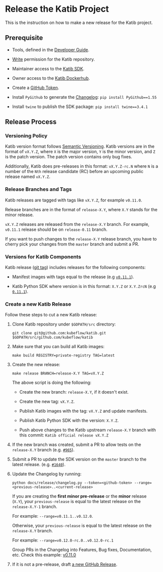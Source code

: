 # Release the Katib Project

This is the instruction on how to make a new release for the Katib project.

## Prerequisite

- Tools, defined in the [Developer Guide](./../developer-guide.md#requirements).

- [Write](https://docs.github.com/en/organizations/managing-access-to-your-organizations-repositories/repository-permission-levels-for-an-organization#permission-levels-for-repositories-owned-by-an-organization)
  permission for the Katib repository.

- Maintainer access to the [Katib SDK](https://pypi.org/project/kubeflow-katib/).

- Owner access to the [Katib Dockerhub](https://hub.docker.com/u/kubeflowkatib).

- Create a [GitHub Token](https://docs.github.com/en/github/authenticating-to-github/keeping-your-account-and-data-secure/creating-a-personal-access-token).

- Install `PyGithub` to generate the [Changelog](./../../CHANGELOG.md): `pip install PyGithub==1.55`

- Install `twine` to publish the SDK package: `pip install twine==3.4.1`

## Release Process

### Versioning Policy

Katib version format follows [Semantic Versioning](https://semver.org/).
Katib versions are in the format of `vX.Y.Z`, where `X` is the major version, `Y` is
the minor version, and `Z` is the patch version.
The patch version contains only bug fixes.

Additionally, Katib does pre-releases in this format: `vX.Y.Z-rc.N` where `N` is a number
of the `Nth` release candidate (RC) before an upcoming public release named `vX.Y.Z`.

### Release Branches and Tags

Katib releases are tagged with tags like `vX.Y.Z`, for example `v0.11.0`.

Release branches are in the format of `release-X.Y`, where `X.Y` stands for
the minor release.

`vX.Y.Z` releases are released from the `release-X.Y` branch. For example,
`v0.11.1` release should be on `release-0.11` branch.

If you want to push changes to the `release-X.Y` release branch, you have to
cherry pick your changes from the `master` branch and submit a PR.

### Versions for Katib Components

Katib release ([git tag](https://git-scm.com/book/en/v2/Git-Basics-Tagging))
includes releases for the following components:

- Manifest images with tags equal to the release
  (e.g [`v0.11.1`](https://github.com/kubeflow/katib/blob/v0.11.1/manifests/v1beta1/installs/katib-standalone/kustomization.yaml#L21-L33)).

- Katib Python SDK where version is in this format: `X.Y.Z` or `X.Y.ZrcN`
  (e.g [`0.11.1`](https://github.com/kubeflow/katib/blob/v0.11.1/sdk/python/v1beta1/setup.py#L22)).

### Create a new Katib Release

Follow these steps to cut a new Katib release:

1. Clone Katib repository under `$GOPATH/src` directory:

   ```
   git clone git@github.com:kubeflow/katib.git $GOPATH/src/github.com/kubeflow/katib
   ```

1. Make sure that you can build all Katib images:

   ```
   make build REGISTRY=private-registry TAG=latest
   ```

1. Create the new release:

   ```
   make release BRANCH=release-X.Y TAG=vX.Y.Z
   ```

   The above script is doing the following:

   - Create the new branch: `release-X.Y`, if it doesn't exist.

   - Create the new tag: `vX.Y.Z`.

   - Publish Katib images with the tag: `vX.Y.Z` and update manifests.

   - Publish Katib Python SDK with the version: `X.Y.Z`.

   - Push above changes to the Katib upstream `release-X.Y` branch with this commit:
     `Katib official release vX.Y.Z`

1. If the new branch was created, submit a PR to allow tests on the `release-X.Y` branch
   (e.g. [`#965`](https://github.com/kubeflow/testing/pull/965)).

1. Submit a PR to update the SDK version on the `master` branch to the latest release.
   (e.g. [`#1640`](https://github.com/kubeflow/katib/pull/1640)).

1. Update the Changelog by running:

   ```
   python docs/release/changelog.py --token=<github-token> --range=<previous-release>..<current-release>
   ```

   If you are creating the **first minor pre-release** or the **minor** release (`X.Y`), your
   `previous-release` is equal to the latest release on the `release-X.Y-1` branch.

   For example: `--range=v0.11.1..v0.12.0`.

   Otherwise, your `previous-release` is equal to the latest release on the `release-X.Y` branch.

   For example: `--range=v0.12.0-rc.0..v0.12.0-rc.1`

   Group PRs in the Changelog into Features, Bug fixes, Documentation, etc.
   Check this example: [v0.11.0](https://github.com/kubeflow/katib/releases/tag/v0.11.0)

1. If it is not a pre-release, draft [a new GitHub Release](https://github.com/kubeflow/katib/releases/new).
